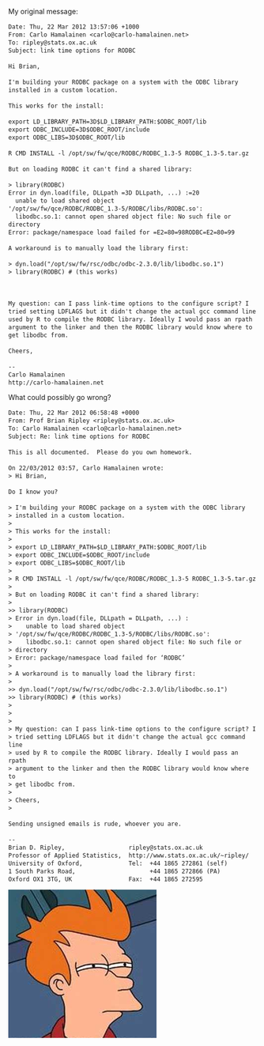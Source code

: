 My original message:

    Date: Thu, 22 Mar 2012 13:57:06 +1000
    From: Carlo Hamalainen <carlo@carlo-hamalainen.net>
    To: ripley@stats.ox.ac.uk
    Subject: link time options for RODBC

    Hi Brian,

    I'm building your RODBC package on a system with the ODBC library
    installed in a custom location.

    This works for the install:

    export LD_LIBRARY_PATH=3D$LD_LIBRARY_PATH:$ODBC_ROOT/lib
    export ODBC_INCLUDE=3D$ODBC_ROOT/include
    export ODBC_LIBS=3D$ODBC_ROOT/lib

    R CMD INSTALL -l /opt/sw/fw/qce/RODBC/RODBC_1.3-5 RODBC_1.3-5.tar.gz

    But on loading RODBC it can't find a shared library:

    > library(RODBC)
    Error in dyn.load(file, DLLpath =3D DLLpath, ...) :=20
      unable to load shared object
    '/opt/sw/fw/qce/RODBC/RODBC_1.3-5/RODBC/libs/RODBC.so':
      libodbc.so.1: cannot open shared object file: No such file or
    directory
    Error: package/namespace load failed for =E2=80=98RODBC=E2=80=99

    A workaround is to manually load the library first:

    > dyn.load("/opt/sw/fw/rsc/odbc/odbc-2.3.0/lib/libodbc.so.1")
    > library(RODBC) # (this works)



    My question: can I pass link-time options to the configure script? I
    tried setting LDFLAGS but it didn't change the actual gcc command line
    used by R to compile the RODBC library. Ideally I would pass an rpath
    argument to the linker and then the RODBC library would know where to
    get libodbc from.

    Cheers,

    --
    Carlo Hamalainen
    http://carlo-hamalainen.net


What could possibly go wrong?


    Date: Thu, 22 Mar 2012 06:58:48 +0000
    From: Prof Brian Ripley <ripley@stats.ox.ac.uk>
    To: Carlo Hamalainen <carlo@carlo-hamalainen.net>
    Subject: Re: link time options for RODBC

    This is all documented.  Please do you own homework.

    On 22/03/2012 03:57, Carlo Hamalainen wrote:
    > Hi Brian,

    Do I know you?

    > I'm building your RODBC package on a system with the ODBC library
    > installed in a custom location.
    >
    > This works for the install:
    >
    > export LD_LIBRARY_PATH=$LD_LIBRARY_PATH:$ODBC_ROOT/lib
    > export ODBC_INCLUDE=$ODBC_ROOT/include
    > export ODBC_LIBS=$ODBC_ROOT/lib
    >
    > R CMD INSTALL -l /opt/sw/fw/qce/RODBC/RODBC_1.3-5 RODBC_1.3-5.tar.gz
    >
    > But on loading RODBC it can't find a shared library:
    >
    >> library(RODBC)
    > Error in dyn.load(file, DLLpath = DLLpath, ...) :
    >    unable to load shared object
    > '/opt/sw/fw/qce/RODBC/RODBC_1.3-5/RODBC/libs/RODBC.so':
    >    libodbc.so.1: cannot open shared object file: No such file or
    > directory
    > Error: package/namespace load failed for ‘RODBC’
    >
    > A workaround is to manually load the library first:
    >
    >> dyn.load("/opt/sw/fw/rsc/odbc/odbc-2.3.0/lib/libodbc.so.1")
    >> library(RODBC) # (this works)
    >
    >
    >
    > My question: can I pass link-time options to the configure script? I
    > tried setting LDFLAGS but it didn't change the actual gcc command line
    > used by R to compile the RODBC library. Ideally I would pass an rpath
    > argument to the linker and then the RODBC library would know where to
    > get libodbc from.
    >
    > Cheers,
    >

    Sending unsigned emails is rude, whoever you are.

    -- 
    Brian D. Ripley,                  ripley@stats.ox.ac.uk
    Professor of Applied Statistics,  http://www.stats.ox.ac.uk/~ripley/
    University of Oxford,             Tel:  +44 1865 272861 (self)
    1 South Parks Road,                     +44 1865 272866 (PA)
    Oxford OX1 3TG, UK                Fax:  +44 1865 272595


![fry](futuramafry.jpg)
